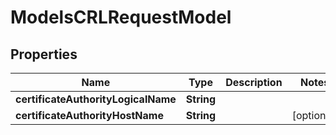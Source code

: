 

# ModelsCRLRequestModel


## Properties

| Name | Type | Description | Notes |
|------------ | ------------- | ------------- | -------------|
|**certificateAuthorityLogicalName** | **String** |  |  |
|**certificateAuthorityHostName** | **String** |  |  [optional] |



